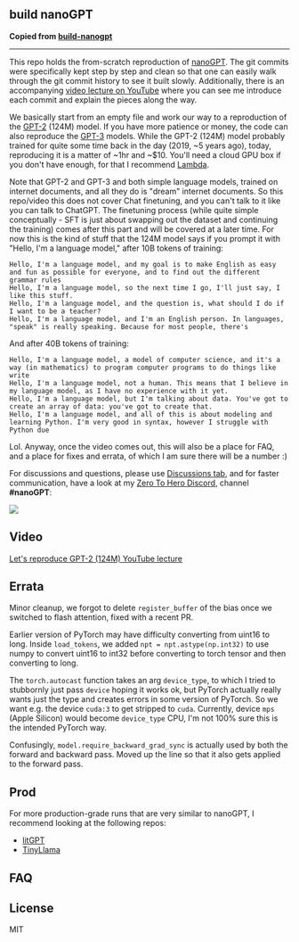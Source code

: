 ## build nanoGPT

**Copied from [build-nanogpt](https://github.com/karpathy/build-nanogpt)**

---

This repo holds the from-scratch reproduction of [nanoGPT](https://github.com/karpathy/nanoGPT/tree/master). The git commits were specifically kept step by step and clean so that one can easily walk through the git commit history to see it built slowly. Additionally, there is an accompanying [video lecture on YouTube](https://youtu.be/l8pRSuU81PU) where you can see me introduce each commit and explain the pieces along the way.

We basically start from an empty file and work our way to a reproduction of the [GPT-2](https://d4mucfpksywv.cloudfront.net/better-language-models/language_models_are_unsupervised_multitask_learners.pdf) (124M) model. If you have more patience or money, the code can also reproduce the [GPT-3](https://arxiv.org/pdf/2005.14165) models. While the GPT-2 (124M) model probably trained for quite some time back in the day (2019, ~5 years ago), today, reproducing it is a matter of ~1hr and ~$10. You'll need a cloud GPU box if you don't have enough, for that I recommend [Lambda](https://lambdalabs.com).

Note that GPT-2 and GPT-3 and both simple language models, trained on internet documents, and all they do is "dream" internet documents. So this repo/video this does not cover Chat finetuning, and you can't talk to it like you can talk to ChatGPT. The finetuning process (while quite simple conceptually - SFT is just about swapping out the dataset and continuing the training) comes after this part and will be covered at a later time. For now this is the kind of stuff that the 124M model says if you prompt it with "Hello, I'm a language model," after 10B tokens of training:

```
Hello, I'm a language model, and my goal is to make English as easy and fun as possible for everyone, and to find out the different grammar rules
Hello, I'm a language model, so the next time I go, I'll just say, I like this stuff.
Hello, I'm a language model, and the question is, what should I do if I want to be a teacher?
Hello, I'm a language model, and I'm an English person. In languages, "speak" is really speaking. Because for most people, there's
```

And after 40B tokens of training:

```
Hello, I'm a language model, a model of computer science, and it's a way (in mathematics) to program computer programs to do things like write
Hello, I'm a language model, not a human. This means that I believe in my language model, as I have no experience with it yet.
Hello, I'm a language model, but I'm talking about data. You've got to create an array of data: you've got to create that.
Hello, I'm a language model, and all of this is about modeling and learning Python. I'm very good in syntax, however I struggle with Python due
```

Lol. Anyway, once the video comes out, this will also be a place for FAQ, and a place for fixes and errata, of which I am sure there will be a number :)

For discussions and questions, please use [Discussions tab](https://github.com/karpathy/build-nanogpt/discussions), and for faster communication, have a look at my [Zero To Hero Discord](https://discord.gg/3zy8kqD9Cp), channel **#nanoGPT**:

[![](https://dcbadge.vercel.app/api/server/3zy8kqD9Cp?compact=true&style=flat)](https://discord.gg/3zy8kqD9Cp)

## Video

[Let's reproduce GPT-2 (124M) YouTube lecture](https://youtu.be/l8pRSuU81PU)

## Errata

Minor cleanup, we forgot to delete `register_buffer` of the bias once we switched to flash attention, fixed with a recent PR.

Earlier version of PyTorch may have difficulty converting from uint16 to long. Inside `load_tokens`, we added `npt = npt.astype(np.int32)` to use numpy to convert uint16 to int32 before converting to torch tensor and then converting to long.

The `torch.autocast` function takes an arg `device_type`, to which I tried to stubbornly just pass `device` hoping it works ok, but PyTorch actually really wants just the type and creates errors in some version of PyTorch. So we want e.g. the device `cuda:3` to get stripped to `cuda`. Currently, device `mps` (Apple Silicon) would become `device_type` CPU, I'm not 100% sure this is the intended PyTorch way.

Confusingly, `model.require_backward_grad_sync` is actually used by both the forward and backward pass. Moved up the line so that it also gets applied to the forward pass. 

## Prod

For more production-grade runs that are very similar to nanoGPT, I recommend looking at the following repos:

- [litGPT](https://github.com/Lightning-AI/litgpt)
- [TinyLlama](https://github.com/jzhang38/TinyLlama)

## FAQ

## License

MIT
